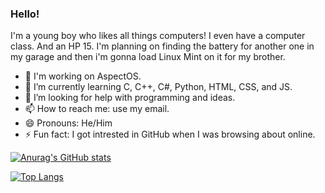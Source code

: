 ### Hello!

I'm a young boy who likes all things computers! I even have a computer class. And an HP 15. I'm planning on finding the battery for another one in my garage
and then i'm gonna load Linux Mint on it for my brother.
- 🔭 I'm working on AspectOS.
- 🌱 I’m currently learning C, C++, C#, Python, HTML, CSS, and JS.
- 🤔 I’m looking for help with programming and ideas.
- 📫 How to reach me: use my email.
- 😄 Pronouns: He/Him
- ⚡ Fun fact: I got intrested in GitHub when I was browsing about online.





[![Anurag's GitHub stats](https://github-readme-stats.vercel.app/api?username=yoo832)](https://github.com/anuraghazra/github-readme-stats)






[![Top Langs](https://github-readme-stats.vercel.app/api/top-langs/?username=yoo832&langs_count=8)](https://github.com/anuraghazra/github-readme-stats)
